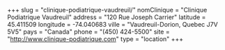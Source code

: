 +++
slug = "clinique-podiatrique-vaudreuil/"
nomClinique = "Clinique Podiatrique Vaudreuil"
address = "120 Rue Joseph Carrier"
latitude = 45.411509
longitude = -74.040683
ville = "Vaudreuil-Dorion, Quebec J7V 5V5"
pays = "Canada"
phone = "(450) 424-5500"
site = "http://www.clinique-podiatrique.com"
type = "location"
+++